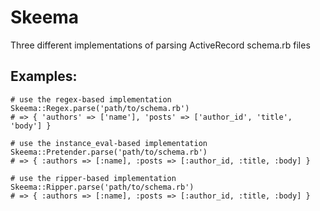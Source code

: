 # Skeema

Three different implementations of parsing ActiveRecord schema.rb files

## Examples:

    # use the regex-based implementation
    Skeema::Regex.parse('path/to/schema.rb')
    # => { 'authors' => ['name'], 'posts' => ['author_id', 'title', 'body'] }

    # use the instance_eval-based implementation
    Skeema::Pretender.parse('path/to/schema.rb')
    # => { :authors => [:name], :posts => [:author_id, :title, :body] }

    # use the ripper-based implementation
    Skeema::Ripper.parse('path/to/schema.rb')
    # => { :authors => [:name], :posts => [:author_id, :title, :body] }
